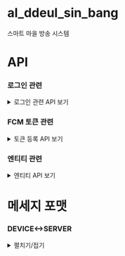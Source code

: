 # al_ddeul_sin_bang
스마트 마을 방송 시스템



# API 

### 로그인 관련

<details>
<summary>로그인 관련 API 보기</summary>
<div markdown="1">
  
  #### 적용 방법
  
  `com.timcook.capstone.common.config.SecurityConfig`
  ![image](https://user-images.githubusercontent.com/80764368/167449910-340e7ea8-9e56-4591-b305-053ba1cd10a3.png)
  - 1. 51~65 주석 해제
  - 2. 66~68 코드 주석 처리
  
  ```
  웹 관리자 계정
  email: 관리자
  password: 1234
  ```
  
  |METHOD|URI|설명|REQUEST DATA|비고|
  |--|--|--|--|--|
  |POST|api/login|로그인|email, password|form-data|
  |GET|api/logout||||
  
</div>
</details>

### FCM 토큰 관련

<details>
<summary>토큰 등록 API 보기</summary>
<div markdown="1">

  |METHOD|URI|REQUEST DATA|비고|
  |--|--|--|--|
  |POST|/notification/token|token|form-data|
  #### 설명 : 모바일 APP에 로그인 한 유저의 단말기 토큰을 등록합니다.
  
  |METHOD|URI|REQUEST DATA|비고|
  |--|--|--|--|
  |POST|/test|token|form-data|
  #### 설명 : 전달되는 토큰 값으로 지진감지 메세지와 가스 누출 메세지를 푸쉬 알림합니다
  
</div>
</details>

### 엔티티 관련 

<details>
<summary>엔티티 API 보기</summary>
<div markdown="1">

  #### uri prefix : /api 

  ### USER Table
  
  <details>
  <summary>유저 보기</summary>
  <div markdown="1">
  
  |METHOD|URI|설명|REQUEST DATA|비고|
  |--|--|--|--|--|
  |GET|/users|모든 유저 조회|||
  |POST|/users|유저 생성|email|form-data|
  |GET|/users/{email}|특정 유저 조회|||
  |PUT|/users/{id}|유저 정보 기입|username, phoneNumber||
  |DELETE|/users/{id}|유저 삭제|||
  |PUT|/users/admins/{id}|이장으로 변경|||
  |GET|/users/{id}/devices|유저의 단말기 정보 조회|||
  |GET|/users/{id}/villages|유저의 마을 정보 조회|||
  |POST|/users/{id}/villages|유저 마을 구독|villageId|form-data|
  |GET|/users/{id}/ward|유저의 피보호자 조회||||
  |POST|/users/{id}/guardian|유저의 보호자 등록|guardianId|form-data|
    
  ⚠ `/users` 제외 모든 URI는 `ROLE_USER` or `ROLE_ADMIN` 권한(로그인)이 필요합니다 ⚠

  </div>
  </details>

  ### ADMIN Table
  
  <details>
  <summary>어드민 보기</summary>
  <div markdown="1">
  
  |METHOD|URI|설명|REQUEST DATA|비고|
  |--|--|--|--|--|
  |GET|/admins|모든 이장 조회|||
  |GET|/admins/{id}|특정 이장 조회|||
  |DELETE|/admins/{id}|이장 삭제|||
  |PUT|/admins/users/{id}|회원으로 변경|||
  |POST|/admins/{id}/files|방송 등록|villageId, title, contents||
  |GET|/admins/{id}/files|등록한 방송 조회|||
  |GET|/admins/{id}/villages|관리중인 마을 조회|||
    
  ⚠ 모든 URI는 `ROLE_ADMIN` 권한(로그인)이 필요합니다 ⚠
    
  </div>
  </details>

  ### VILLAGE Table

  <details>
  <summary>마을 보기</summary>
  <div markdown="1">

  |METHOD|URI|설명|REQUEST DATA|비고|
  |--|--|--|--|--|
  |GET|/villages|모든 마을 조회|||
  |POST|/villages|마을 생성|nickname, state, city, town, longitude, latitude||
  |GET|/villages/{id}|특정 마을 조회|||
  |DELETE|/villages/{id}|특정 마을 삭제|||
  |GET|/villages/{id}/devices|마을 내 단말기 조회|||
  |POST|/villages/{id}/admins|마을 이장 등록|adminId|form-data|
  |PUT|/villages/{id}/admins|마을 이장 변경|||
  |DELETE|/villages/{id}/admins|마을 이장 삭제|||
  |GET|/villages/{id}/files|마을 방송목록 조회|||
  |GET|/villages/{id}/users|마을 구독중인 회원목록 조회|||
  |GET|/villages/{id}/except/guardians|마을 보호자 제외 회원목록 조회|||

  ⚠ 모든 URI는 `ROLE_ADMIN` 권한(로그인)이 필요합니다 ⚠
    
  </div>
  </details>
    
  ### DEVICE Table
  
  <details>
  <summary>단말기 보기</summary>
  <div markdown="1">
  
  |METHOD|URI|설명|REQUEST DATA|비고|
  |--|--|--|--|--|
  |GET|/devices|모든 단말기 조회|||
  |POST|/devices|단말기 생성, 단말기 ID 반환|||
  |DELETE|/devices/{id}|특정 단말기 삭제|||
  |GET|/devices/{id}|특정 단말기 정보 조회|||
  |DELETE|/devices/{id}|특정 단말기 삭제|||
  |POST|/devices/{id}/users|단말기 사용 유저 등록|userId|form-data|
  |POST|/devices/{id}/villages|단말기 사용 마을 등록|villageId|form-data|
  |GET|/devices/{deviceId}/disabled|특정 단말기의 연결장애 조회|||
  |GET|/devices/{deviceId}/unconfirm|특정 단말기의 방송 미확인 조회|||

  ⚠ 모든 URI는 `ROLE_ADMIN` 권한(로그인)이 필요합니다 ⚠
    
  </div>
  </details>
   
   ### MESSAGE Table
  
  <details>
  <summary>상태 데이터 보기</summary>
  <div markdown="1">
  
  |METHOD|URI|설명|REQUEST DATA|비고|
  |--|--|--|--|--|
  |GET|/messages/detect/{userId}|user의 상태 데이터를 조회|||
  |GET|/messages/urgent/{userId}|user의 긴급 호출  조회|||
    
  ⚠ `/users` 제외 모든 URI는 `ROLE_USER` or `ROLE_ADMIN` 권한(로그인)이 필요합니다 ⚠

  </div>
  </details>
</div>
</details>
 

# 메세지 포맷

### DEVICE<->SERVER

<details>
<summary>펼치기/접기</summary>
<div markdown="1">
  
  ### [SERVER -> DEVICE]
  
  #### 방송 파일
  ```
  송신자/제목/내용/FILE_ID
  -> 송신자 : MASTER -> 이장
  ```
  #### 세팅 응답 메세지
  ```
  등록 실패 : LOGIN/-1
  등록 성공 : LOGIN/DEVICE_ID/USERNAME/VILLAGEID
  ```
  
  ### [DEVICE -> SERVER]
  
  #### 세팅 요청 메세지
  ```
  LOGIN/DEVICE_ID/PHONE_NUMBER
  ```
  
  #### 긴급 호출
  ```
  URGENT/DEVICE_ID
  ```
  #### 감지 데이터  
  ```
  DETECT/DEVICE_ID/온도/습도/지진 감지/가스 누출 여부/이상행동 감지 여부
  ```
  #### 방송 응답 메세지
  ```
  REPLY/DEVICE_ID/방송 제목/응답 종류/FILE_ID
  -> 응답 종류 : 0 -> 방송 정상 수신
  -> 응답 종류 : 1 -> 방송 확인
  ```
  
</div>
</details>
  
